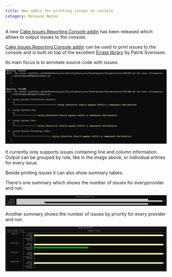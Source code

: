 ```yaml
---
title: New addin for printing issues to console
category: Release Notes
---
```


A new [Cake.Issues.Reporting.Console addin] has been released which allows to output issues to the console.

<!--excerpt-->

[Cake.Issues.Reporting.Console addin] can be used to print issues to the console and is built on top
of the excellent [Errata library] by Patrik Svensson.

Its main focus is to annotate source code with issues:

![Source annotation](2021-08-29-diagnostics.png "Source annotation")

It currently only supports issues containing line and column information.
Output can be grouped by rule, like in the image above, or individual entries for every issue.

Beside printing issues it can also show summary tables.

There's one summary which shows the number of issues for everyprovider and run:

![Summary by provider & rule](2021-08-29-summary-by-provider.png "Summary by provider & rule")

Another summary shows the number of issues by priority for every provider and run:

![Summary of priorities](2021-08-29-summary-of-priorities.png "Summary of priorities")

[Cake.Issues.Reporting.Console addin]: /docs/report-formats/console/
[Errata library]: https://github.com/spectreconsole/errata
